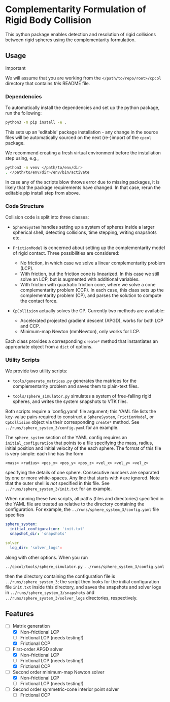 # Complementarity Formulation of Rigid Body Collision

This python package enables detection and resolution of rigid collisions between
rigid spheres using the complementarity formulation.

## Usage

> [!IMPORTANT]
> We will assume that you are working from the `</path/to/repo/root>/cpcol`
> directory that contains *this* README file.

### Dependencies

To automatically install the dependencies and set up the python package, run the
following:
```sh
python3 -m pip install -e .
```
This sets up an 'editable' package installation - any change in the source files
will be automatically sourced on the next (re-)import of the `cpcol` package.

We recommend creating a fresh virtual environment before the installation step
using, e.g.,
```sh
python3 -m venv </path/to/env/dir>
. </path/to/env/dir>/env/bin/activate
```

In case any of the scripts blow throws error due to missing packages, it is
likely that the package requirements have changed. In that case, rerun the
editable pip install step from above.

### Code Structure

Collision code is split into three classes:

- `SphereSystem` handles setting up a system of spheres inside a larger
  spherical shell, detecting collisions, time stepping, writing snapshots etc.

- `FrictionModel` is concerned about setting up the complementarity model of
  rigid contact. Three possibilities are considered:
  - No friction, in which case we solve a linear complementarity problem (LCP).
  - With friction, but the friction cone is linearized. In this case we still
    solve an LCP, but is augmented with additional variables.
  - With friction with quadratic friction cone, where we solve a cone
    complementarity problem (CCP).
  In each case, this class sets up the complementarity problem (CP), and parses
  the solution to compute the contact force.

- `CpCollision` actually solves the CP. Currently two methods are available:
  - Accelerated projected gradient descent (APGD), works for both LCP and CCP.
  - Minimum-map Newton (mmNewton), only works for LCP.

Each class provides a corresponding `create*` method that instantiates an
appropriate object from a `dict` of options.

### Utility Scripts

We provide two utility scripts:

- `tools/generate_matrices.py` generates the matrices for the complementarity
  problem and saves them to plain-text files.

- `tools/sphere_simulator.py` simulates a system of free-falling rigid spheres,
  and writes the system snapshots to VTK files.

Both scripts require a 'config.yaml' file argument; this YAML file lists the
key-value pairs required to construct a `SphereSystem`, `FrictionModel`, or
`CpCollision` object via their corresponding `create*` method. See
`../runs/sphere_system_3/config.yaml` for an example.

The `sphere_system` section of the YAML config requires an
`initial_configuration` that points to a file specifying the mass, radius,
initial position and initial velocity of the each sphere. The format of this
file is very simple: each line has the form
```
<mass> <radius> <pos_x> <pos_y> <pos_z> <vel_x> <vel_y> <vel_z>
```
specifying the details of one sphere. Consecutive numbers are separated by one
or more white-spaces. Any line that starts with `#` are ignored. Note that the
outer shell is *not* specified in this file. See
`../runs/sphere_system_3/init.txt` for an example.

When running these two scripts, all paths (files and directories) specified in
the YAML file are treated as relative to the directory containing the
configuration. For example, the `../runs/sphere_system_3/config.yaml` file
specifies
```yaml
sphere_system:
  initial_configuration: 'init.txt'
  snapshot_dir: 'snapshots'

solver
  log_dir: 'solver_logs':
```
along with other options. When you run
```
../cpcol/tools/sphere_simulator.py ../runs/sphere_system_3/config.yaml
```
then the directory containing the configuration file is
`../runs/sphere_system_3`; the script then looks for the initial configuration
file `init.txt` inside this directory, and saves the snapshots and solver logs
in `../runs/sphere_system_3/snapshots` and `../runs/sphere_system_3/solver_logs`
directories, respectively.

## Features

- [ ] Matrix generation
  - [x] Non-frictional LCP
  - [ ] Frictional LCP (needs testing!)
  - [x] Frictional CCP

- [ ] First-order APGD solver
  - [x] Non-frictional LCP
  - [ ] Frictional LCP (needs testing!)
  - [x] Frictional CCP

- [ ] Second order minimum-map Newton solver
  - [x] Non-frictional LCP
  - [ ] Frictional LCP (needs testing!)

- [ ] Second order symmetric-cone interior point solver
  - [ ] Frictional CCP
